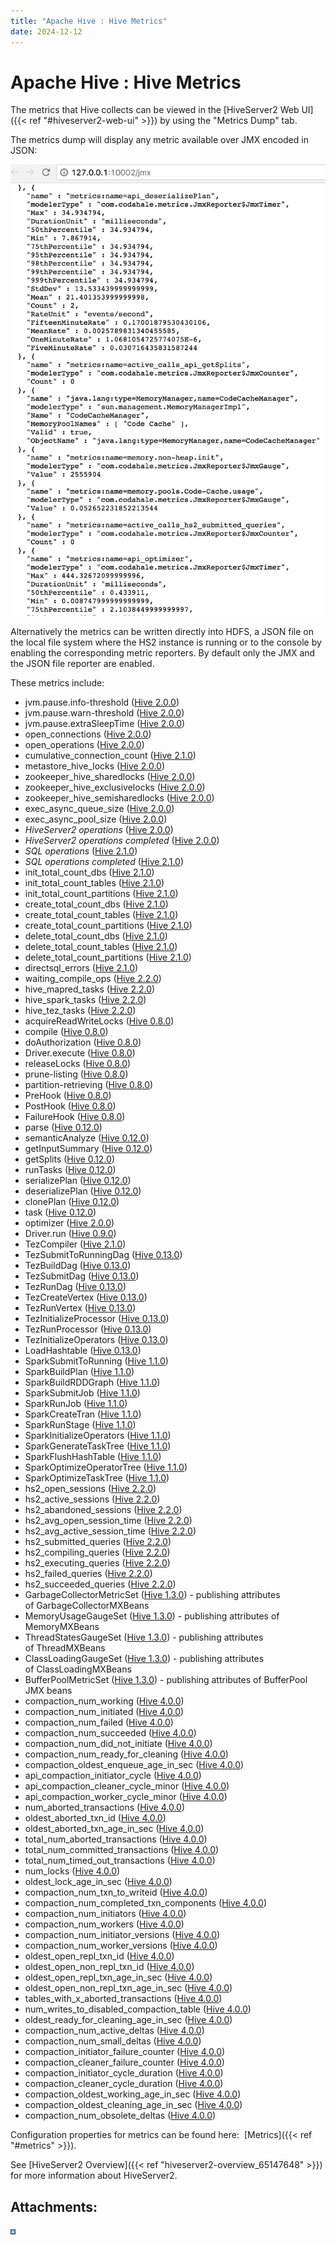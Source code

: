 ```yaml
---
title: "Apache Hive : Hive Metrics"
date: 2024-12-12
---
```


# Apache Hive : Hive Metrics

  

The metrics that Hive collects can be viewed in the [HiveServer2 Web UI]({{< ref "#hiveserver2-web-ui" >}}) by using the "Metrics Dump" tab.

The metrics dump will display any metric available over JMX encoded in JSON: 

![](attachments/65872987/65874398.png)

Alternatively the metrics can be written directly into HDFS, a JSON file on the local file system where the HS2 instance is running or to the console by enabling the corresponding metric reporters. By default only the JMX and the JSON file reporter are enabled.

These metrics include:

* jvm.pause.info-threshold ([Hive 2.0.0](https://issues.apache.org/jira/browse/HIVE-10927))
* jvm.pause.warn-threshold ([Hive 2.0.0](https://issues.apache.org/jira/browse/HIVE-10927))
* jvm.pause.extraSleepTime ([Hive 2.0.0](https://issues.apache.org/jira/browse/HIVE-10927))
* open_connections ([Hive 2.0.0](https://issues.apache.org/jira/browse/HIVE-10927))
* open_operations ([Hive 2.0.0](https://issues.apache.org/jira/browse/HIVE-11984))
* cumulative_connection_count ([Hive 2.1.0](https://issues.apache.org/jira/browse/HIVE-12970))
* metastore_hive_locks ([Hive 2.0.0](https://issues.apache.org/jira/browse/HIVE-11903))
* zookeeper_hive_sharedlocks ([Hive 2.0.0](https://issues.apache.org/jira/browse/HIVE-11903))
* zookeeper_hive_exclusivelocks ([Hive 2.0.0](https://issues.apache.org/jira/browse/HIVE-11903))
* zookeeper_hive_semisharedlocks ([Hive 2.0.0](https://issues.apache.org/jira/browse/HIVE-11903))
* exec_async_queue_size ([Hive 2.0.0](https://issues.apache.org/jira/browse/HIVE-12271))
* exec_async_pool_size ([Hive 2.0.0](https://issues.apache.org/jira/browse/HIVE-12271))
* *HiveServer2 operations* ([Hive 2.0.0](https://issues.apache.org/jira/browse/HIVE-12271))
* *HiveServer2 operations completed* ([Hive 2.0.0](https://issues.apache.org/jira/browse/HIVE-12271))
* *SQL operations* ([Hive 2.1.0](https://issues.apache.org/jira/browse/HIVE-12987))
* *SQL operations completed* ([Hive 2.1.0](https://issues.apache.org/jira/browse/HIVE-12987))
* init_total_count_dbs ([Hive 2.1.0](https://issues.apache.org/jira/browse/HIVE-12499))
* init_total_count_tables ([Hive 2.1.0](https://issues.apache.org/jira/browse/HIVE-12499))
* init_total_count_partitions ([Hive 2.1.0](https://issues.apache.org/jira/browse/HIVE-12499))
* create_total_count_dbs ([Hive 2.1.0](https://issues.apache.org/jira/browse/HIVE-12733))
* create_total_count_tables ([Hive 2.1.0](https://issues.apache.org/jira/browse/HIVE-12733))
* create_total_count_partitions ([Hive 2.1.0](https://issues.apache.org/jira/browse/HIVE-12733))
* delete_total_count_dbs ([Hive 2.1.0](https://issues.apache.org/jira/browse/HIVE-12733))
* delete_total_count_tables ([Hive 2.1.0](https://issues.apache.org/jira/browse/HIVE-12733))
* delete_total_count_partitions ([Hive 2.1.0](https://issues.apache.org/jira/browse/HIVE-12733))
* directsql_errors ([Hive 2.1.0](https://issues.apache.org/jira/browse/HIVE-13585))
* waiting_compile_ops ([Hive 2.2.0](https://issues.apache.org/jira/browse/HIVE-13813))
* hive_mapred_tasks ([Hive 2.2.0](https://issues.apache.org/jira/browse/HIVE-14358))
* hive_spark_tasks ([Hive 2.2.0](https://issues.apache.org/jira/browse/HIVE-14358))
* hive_tez_tasks ([Hive 2.2.0](https://issues.apache.org/jira/browse/HIVE-14358))
* acquireReadWriteLocks ([Hive 0.8.0](https://issues.apache.org/jira/browse/HIVE-2364))
* compile ([Hive 0.8.0](https://issues.apache.org/jira/browse/HIVE-2364))
* doAuthorization ([Hive 0.8.0](https://issues.apache.org/jira/browse/HIVE-2364))
* Driver.execute ([Hive 0.8.0](https://issues.apache.org/jira/browse/HIVE-2364))
* releaseLocks ([Hive 0.8.0](https://issues.apache.org/jira/browse/HIVE-2364))
* prune-listing ([Hive 0.8.0](https://issues.apache.org/jira/browse/HIVE-2364))
* partition-retrieving ([Hive 0.8.0](https://issues.apache.org/jira/browse/HIVE-2364))
* PreHook ([Hive 0.8.0](https://issues.apache.org/jira/browse/HIVE-2364))
* PostHook ([Hive 0.8.0](https://issues.apache.org/jira/browse/HIVE-2364))
* FailureHook ([Hive 0.8.0](https://issues.apache.org/jira/browse/HIVE-2364))
* parse ([Hive 0.12.0](https://issues.apache.org/jira/browse/HIVE-5182))
* semanticAnalyze ([Hive 0.12.0](https://issues.apache.org/jira/browse/HIVE-5182))
* getInputSummary ([Hive 0.12.0](https://issues.apache.org/jira/browse/HIVE-5182))
* getSplits ([Hive 0.12.0](https://issues.apache.org/jira/browse/HIVE-5182))
* runTasks ([Hive 0.12.0](https://issues.apache.org/jira/browse/HIVE-5182))
* serializePlan ([Hive 0.12.0](https://issues.apache.org/jira/browse/HIVE-5182))
* deserializePlan ([Hive 0.12.0](https://issues.apache.org/jira/browse/HIVE-5182))
* clonePlan ([Hive 0.12.0](https://issues.apache.org/jira/browse/HIVE-5182))
* task ([Hive 0.12.0](https://issues.apache.org/jira/browse/HIVE-5182))
* optimizer ([Hive 2.0.0](https://issues.apache.org/jira/browse/HIVE-12526))
* Driver.run ([Hive 0.9.0](https://issues.apache.org/jira/browse/HIVE-2823))
* TezCompiler ([Hive 2.1.0](https://issues.apache.org/jira/browse/HIVE-13407))
* TezSubmitToRunningDag ([Hive 0.13.0](https://issues.apache.org/jira/browse/HIVE-5505))
* TezBuildDag ([Hive 0.13.0](https://issues.apache.org/jira/browse/HIVE-5505))
* TezSubmitDag ([Hive 0.13.0](https://issues.apache.org/jira/browse/HIVE-5505))
* TezRunDag ([Hive 0.13.0](https://issues.apache.org/jira/browse/HIVE-5505))
* TezCreateVertex ([Hive 0.13.0](https://issues.apache.org/jira/browse/HIVE-5505))
* TezRunVertex ([Hive 0.13.0](https://issues.apache.org/jira/browse/HIVE-5505))
* TezInitializeProcessor ([Hive 0.13.0](https://issues.apache.org/jira/browse/HIVE-5505))
* TezRunProcessor ([Hive 0.13.0](https://issues.apache.org/jira/browse/HIVE-5505))
* TezInitializeOperators ([Hive 0.13.0](https://issues.apache.org/jira/browse/HIVE-5505))
* LoadHashtable ([Hive 0.13.0](https://issues.apache.org/jira/browse/HIVE-5505))
* SparkSubmitToRunning ([Hive 1.1.0](https://issues.apache.org/jira/browse/HIVE-9136))
* SparkBuildPlan ([Hive 1.1.0](https://issues.apache.org/jira/browse/HIVE-9136))
* SparkBuildRDDGraph ([Hive 1.1.0](https://issues.apache.org/jira/browse/HIVE-9136))
* SparkSubmitJob ([Hive 1.1.0](https://issues.apache.org/jira/browse/HIVE-9136))
* SparkRunJob ([Hive 1.1.0](https://issues.apache.org/jira/browse/HIVE-9136))
* SparkCreateTran ([Hive 1.1.0](https://issues.apache.org/jira/browse/HIVE-9136))
* SparkRunStage ([Hive 1.1.0](https://issues.apache.org/jira/browse/HIVE-9136))
* SparkInitializeOperators ([Hive 1.1.0](https://issues.apache.org/jira/browse/HIVE-9136))
* SparkGenerateTaskTree ([Hive 1.1.0](https://issues.apache.org/jira/browse/HIVE-9136))
* SparkFlushHashTable ([Hive 1.1.0](https://issues.apache.org/jira/browse/HIVE-9136))
* SparkOptimizeOperatorTree ([Hive 1.1.0](https://issues.apache.org/jira/browse/HIVE-9164))
* SparkOptimizeTaskTree ([Hive 1.1.0](https://issues.apache.org/jira/browse/HIVE-9164))
* hs2_open_sessions ([Hive 2.2.0](https://issues.apache.org/jira/browse/HIVE-14753))
* hs2_active_sessions ([Hive 2.2.0](https://issues.apache.org/jira/browse/HIVE-14753))
* hs2_abandoned_sessions ([Hive 2.2.0](https://issues.apache.org/jira/browse/HIVE-14753))
* hs2_avg_open_session_time ([Hive 2.2.0](https://issues.apache.org/jira/browse/HIVE-14753))
* hs2_avg_active_session_time ([Hive 2.2.0](https://issues.apache.org/jira/browse/HIVE-14753))
* hs2_submitted_queries ([Hive 2.2.0](https://issues.apache.org/jira/browse/HIVE-14754))
* hs2_compiling_queries ([Hive 2.2.0](https://issues.apache.org/jira/browse/HIVE-14754))
* hs2_executing_queries ([Hive 2.2.0](https://issues.apache.org/jira/browse/HIVE-14754))
* hs2_failed_queries ([Hive 2.2.0](https://issues.apache.org/jira/browse/HIVE-14754))
* hs2_succeeded_queries ([Hive 2.2.0](https://issues.apache.org/jira/browse/HIVE-14754))
* GarbageCollectorMetricSet ([Hive 1.3.0](https://issues.apache.org/jira/browse/HIVE-10761)) - publishing attributes of GarbageCollectorMXBeans
* MemoryUsageGaugeSet ([Hive 1.3.0](https://issues.apache.org/jira/browse/HIVE-10761)) - publishing attributes of MemoryMXBeans
* ThreadStatesGaugeSet ([Hive 1.3.0](https://issues.apache.org/jira/browse/HIVE-10761)) - publishing attributes of ThreadMXBeans
* ClassLoadingGaugeSet ([Hive 1.3.0](https://issues.apache.org/jira/browse/HIVE-10761)) - publishing attributes of ClassLoadingMXBeans
* BufferPoolMetricSet ([Hive 1.3.0](https://issues.apache.org/jira/browse/HIVE-10761)) - publishing attributes of BufferPool JMX beans
* compaction_num_working ([Hive 4.0.0](https://issues.apache.org/jira/browse/HIVE-23702))
* compaction_num_initiated ([Hive 4.0.0](https://issues.apache.org/jira/browse/HIVE-23702))
* compaction_num_failed ([Hive 4.0.0](https://issues.apache.org/jira/browse/HIVE-23702))
* compaction_num_succeeded ([Hive 4.0.0](https://issues.apache.org/jira/browse/HIVE-23702))
* compaction_num_did_not_initiate ([Hive 4.0.0](https://issues.apache.org/jira/browse/HIVE-23702))
* compaction_num_ready_for_cleaning ([Hive 4.0.0](https://issues.apache.org/jira/browse/HIVE-23702))
* compaction_oldest_enqueue_age_in_sec ([Hive 4.0.0](https://issues.apache.org/jira/browse/HIVE-23702))
* api_compaction_initiator_cycle ([Hive 4.0.0](https://issues.apache.org/jira/browse/HIVE-24871))
* api_compaction_cleaner_cycle_minor ([Hive 4.0.0](https://issues.apache.org/jira/browse/HIVE-24871))
* api_compaction_worker_cycle_minor ([Hive 4.0.0](https://issues.apache.org/jira/browse/HIVE-24874))
* num_aborted_transactions ([Hive 4.0.0](https://issues.apache.org/jira/browse/HIVE-24955))
* oldest_aborted_txn_id ([Hive 4.0.0](https://issues.apache.org/jira/browse/HIVE-24955))
* oldest_aborted_txn_age_in_sec ([Hive 4.0.0](https://issues.apache.org/jira/browse/HIVE-24955))
* total_num_aborted_transactions ([Hive 4.0.0](https://issues.apache.org/jira/browse/HIVE-24955))
* total_num_committed_transactions ([Hive 4.0.0](https://issues.apache.org/jira/browse/HIVE-24955))
* total_num_timed_out_transactions ([Hive 4.0.0](https://issues.apache.org/jira/browse/HIVE-24955))
* num_locks ([Hive 4.0.0](https://issues.apache.org/jira/browse/HIVE-24985))
* oldest_lock_age_in_sec ([Hive 4.0.0](https://issues.apache.org/jira/browse/HIVE-24985))
* compaction_num_txn_to_writeid ([Hive 4.0.0](https://issues.apache.org/jira/browse/HIVE-24879))
* compaction_num_completed_txn_components ([Hive 4.0.0](https://issues.apache.org/jira/browse/HIVE-24879))
* compaction_num_initiators ([Hive 4.0.0](https://issues.apache.org/jira/browse/HIVE-24932))
* compaction_num_workers ([Hive 4.0.0](https://issues.apache.org/jira/browse/HIVE-24932))
* compaction_num_initiator_versions ([Hive 4.0.0](https://issues.apache.org/jira/browse/HIVE-24932))
* compaction_num_worker_versions ([Hive 4.0.0](https://issues.apache.org/jira/browse/HIVE-24932))
* oldest_open_repl_txn_id ([Hive 4.0.0](https://issues.apache.org/jira/browse/HIVE-25021))
* oldest_open_non_repl_txn_id ([Hive 4.0.0](https://issues.apache.org/jira/browse/HIVE-25021))
* oldest_open_repl_txn_age_in_sec ([Hive 4.0.0](https://issues.apache.org/jira/browse/HIVE-25021))
* oldest_open_non_repl_txn_age_in_sec ([Hive 4.0.0](https://issues.apache.org/jira/browse/HIVE-25021))
* tables_with_x_aborted_transactions ([Hive 4.0.0](https://issues.apache.org/jira/browse/HIVE-25037))
* num_writes_to_disabled_compaction_table ([Hive 4.0.0](https://issues.apache.org/jira/browse/HIVE-25079))
* oldest_ready_for_cleaning_age_in_sec ([Hive 4.0.0](https://issues.apache.org/jira/browse/HIVE-25080))
* compaction_num_active_deltas ([Hive 4.0.0](https://issues.apache.org/jira/browse/HIVE-24974))
* compaction_num_small_deltas ([Hive 4.0.0](https://issues.apache.org/jira/browse/HIVE-24974))
* compaction_initiator_failure_counter ([Hive 4.0.0](https://issues.apache.org/jira/browse/HIVE-25390))
* compaction_cleaner_failure_counter ([Hive 4.0.0](https://issues.apache.org/jira/browse/HIVE-25390))
* compaction_initiator_cycle_duration ([Hive 4.0.0](https://issues.apache.org/jira/browse/HIVE-25737))
* compaction_cleaner_cycle_duration ([Hive 4.0.0](https://issues.apache.org/jira/browse/HIVE-25737))
* compaction_oldest_working_age_in_sec ([Hive 4.0.0](https://issues.apache.org/jira/browse/HIVE-25737))
* compaction_oldest_cleaning_age_in_sec ([Hive 4.0.0](https://issues.apache.org/jira/browse/HIVE-25737))
* compaction_num_obsolete_deltas ([Hive 4.0.0](https://issues.apache.org/jira/browse/HIVE-24974))

Configuration properties for metrics can be found here:  [Metrics]({{< ref "#metrics" >}}).

See [HiveServer2 Overview]({{< ref "hiveserver2-overview_65147648" >}}) for more information about HiveServer2.

## Attachments:

![](images/icons/bullet_blue.gif)

 

 

